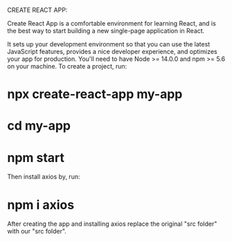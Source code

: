 CREATE REACT APP:

Create React App is a comfortable environment for learning React, and is the best way to start building a new single-page application in React.

It sets up your development environment so that you can use the latest JavaScript features, provides a nice developer experience, and optimizes your app for production.
You'll need to have Node >= 14.0.0 and npm >= 5.6 on your machine. To create a project, run:

# npx create-react-app my-app
# cd my-app
# npm start

Then install axios by, run:

# npm i axios

After creating the app and installing axios replace the original "src folder" with our "src folder". 
